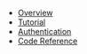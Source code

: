 - [Overview](index.md)
- [Tutorial](tutorial/)
- [Authentication](authentication.md)
- [Code Reference](reference/)
